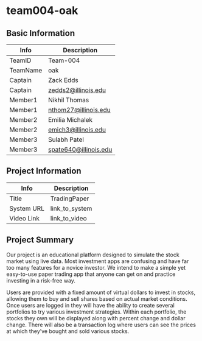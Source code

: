 # team004-oak

## Basic Information

|   Info      |        Description     |
| ----------- | ---------------------- |
| TeamID      |        Team-004        |
| TeamName    |           oak          |
| Captain     |        Zack Edds       |
| Captain     |  zedds2@illinois.edu   |
| Member1     |      Nikhil Thomas     |
| Member1     |  nthom27@illinois.edu  |
| Member2     |     Emilia Michalek    |
| Member2     |   emich3@illinois.edu  |
| Member3     |      Sulabh Patel      |
| Member3     | spate640@illinois.edu  |

## Project Information

|   Info      |        Description     |
| ----------- | ---------------------- |
|  Title      |       TradingPaper     |
| System URL  |      link_to_system    |
| Video Link  |      link_to_video     |

## Project Summary

Our project is an educational platform designed to simulate the stock market using live data. Most investment apps are confusing and have far too many features for a novice investor. We intend to make a simple yet easy-to-use paper trading app that anyone can get on and practice investing in a risk-free way.

Users are provided with a fixed amount of virtual dollars to invest in stocks, allowing them to buy and sell shares based on actual market conditions. Once users are logged in they will have the ability to create several portfolios to try various investment strategies. Within each portfolio, the stocks they own will be displayed along with percent change and dollar change. There will also be a transaction log where users can see the prices at which they’ve bought and sold various stocks.

